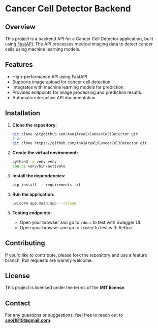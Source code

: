 # Cancer Cell Detector Backend

## Overview

This project is a backend API for a Cancer Cell Detector application, built using [FastAPI](https://fastapi.tiangolo.com/). The API processes medical imaging data to detect cancer cells using machine learning models.

## Features

- High-performance API using FastAPI.
- Supports image upload for cancer cell detection.
- Integrates with machine learning models for prediction.
- Provides endpoints for image processing and prediction results.
- Automatic interactive API documentation.

## Installation

1. **Clone the repository:**

    ```bash
    git clone git@github.com:AnojAryal/CancerCellDetector.git
    # or
    git clone https://github.com/AnojAryal/CancerCellDetector.git
    ```

2. **Create the virtual environment:**

    ```bash
    python3 -m venv venv
    source venv/bin/activate
    ```

3. **Install the dependencies:**

    ```bash
    pip install -r requirements.txt
    ```

4. **Run the application:**

    ```bash
    uvicorn app.main:app --reload
    ```

5. **Testing endpoints:**

    - Open your browser and go to `/docs` to test with Swagger UI.
    - Open your browser and go to `/redoc` to test with ReDoc.

## Contributing

If you'd like to contribute, please fork the repository and use a feature branch. Pull requests are warmly welcome.

## License

This project is licensed under the terms of the **MIT license**.

## Contact

For any questions or suggestions, feel free to reach out to **anoj1810@gmail.com**.
